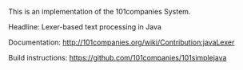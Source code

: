 This is an implementation of the 101companies System.

Headline: Lexer-based text processing in Java

Documentation: http://101companies.org/wiki/Contribution:javaLexer

Build instructions: https://github.com/101companies/101simplejava